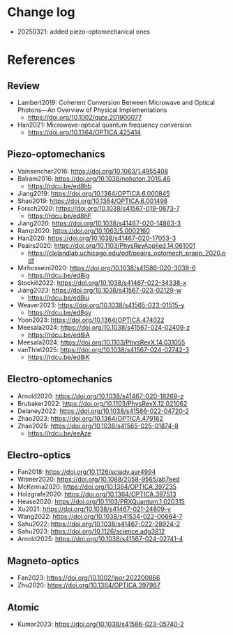 
# Change log
- 20250321: added piezo-optomechanical ones

# References

## Review
- Lambert2019: Coherent Conversion Between Microwave and Optical Photons—An Overview of Physical Implementations
  - https://doi.org/10.1002/qute.201900077
- Han2021: Microwave-optical quantum frequency conversion
  - https://doi.org/10.1364/OPTICA.425414


## Piezo-optomechanics

- Vainsencher2016: https://doi.org/10.1063/1.4955408
- Balram2016: https://doi.org/10.1038/nphoton.2016.46
  - https://rdcu.be/ed8hb
- Jiang2019: https://doi.org/10.1364/OPTICA.6.000845
- Shao2019: https://doi.org/10.1364/OPTICA.6.001498
- Forsch2020: https://doi.org/10.1038/s41567-019-0673-7
  - https://rdcu.be/ed8hF
- Jiang2020: https://doi.org/10.1038/s41467-020-14863-3
- Ramp2020: https://doi.org/10.1063/5.0002160
- Han2020: https://doi.org/10.1038/s41467-020-17053-3
- Peairs2020: https://doi.org/10.1103/PhysRevApplied.14.061001
  - https://clelandlab.uchicago.edu/pdf/peairs_optomech_prapp_2020.pdf
- Mirhosseini2020: https://doi.org/10.1038/s41586-020-3038-6
  - https://rdcu.be/ed8ig
- Stockill2022: https://doi.org/10.1038/s41467-022-34338-x
- Jiang2023: https://doi.org/10.1038/s41567-023-02129-w
  - https://rdcu.be/ed8iu
- Weaver2023: https://doi.org/10.1038/s41565-023-01515-y
  - https://rdcu.be/ed8gy
- Yoon2023: https://doi.org/10.1364/OPTICA.474022
- Meesala2024: https://doi.org/10.1038/s41567-024-02409-z
  - https://rdcu.be/ed8iA
- Meesala2024: https://doi.org/10.1103/PhysRevX.14.031055
- vanThiel2025: https://doi.org/10.1038/s41567-024-02742-3
  - https://rdcu.be/ed8iK


## Electro-optomechanics

- Arnold2020: https://doi.org/10.1038/s41467-020-18269-z
- Brubaker2022: https://doi.org/10.1103/PhysRevX.12.021062
- Delaney2022: https://doi.org/10.1038/s41586-022-04720-2
- Zhao2023: https://doi.org/10.1364/OPTICA.479162
- Zhao2025: https://doi.org/10.1038/s41565-025-01874-8
  - https://rdcu.be/eeAze

## Electro-optics
- Fan2018: https://doi.org/10.1126/sciadv.aar4994
- Witmer2020: https://doi.org/10.1088/2058-9565/ab7eed
- McKenna2020: https://doi.org/10.1364/OPTICA.397235
- Holzgrafe2020: https://doi.org/10.1364/OPTICA.397513
- Hease2020: https://doi.org/10.1103/PRXQuantum.1.020315
- Xu2021: https://doi.org/10.1038/s41467-021-24809-y
- Wang2022: https://doi.org/10.1038/s41534-022-00664-7
- Sahu2022: https://doi.org/10.1038/s41467-022-28924-2
- Sahu2023: https://doi.org/10.1126/science.adg3812
- Arnold2025: https://doi.org/10.1038/s41567-024-02741-4



## Magneto-optics
- Fan2023: https://doi.org/10.1002/lpor.202200866
- Zhu2020: https://doi.org/10.1364/OPTICA.397967



## Atomic

- Kumar2023: https://doi.org/10.1038/s41586-023-05740-2
